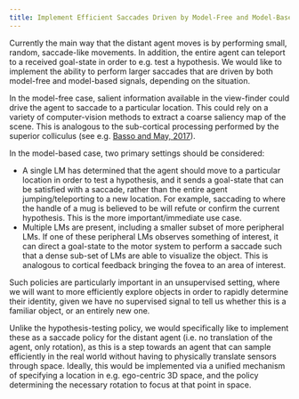```yaml
---
title: Implement Efficient Saccades Driven by Model-Free and Model-Based Signals
---
```


Currently the main way that the distant agent moves is by performing small, random, saccade-like movements. In addition, the entire agent can teleport to a received goal-state in order to e.g. test a hypothesis. We would like to implement the ability to perform larger saccades that are driven by both model-free and model-based signals, depending on the situation.

In the model-free case, salient information available in the view-finder could drive the agent to saccade to a particular location. This could rely on a variety of computer-vision methods to extract a coarse saliency map of the scene. This is analogous to the sub-cortical processing performed by the superior colliculus (see e.g. [Basso and May, 2017](https://www.annualreviews.org/content/journals/10.1146/annurev-vision-102016-061234)).

In the model-based case, two primary settings should be considered:
- A single LM has determined that the agent should move to a particular location in order to test a hypothesis, and it sends a goal-state that can be satisfied with a saccade, rather than the entire agent jumping/teleporting to a new location. For example, saccading to where the handle of a mug is believed to be will refute or confirm the current hypothesis. This is the more important/immediate use case.
- Multiple LMs are present, including a smaller subset of more peripheral LMs. If one of these peripheral LMs observes something of interest, it can direct a goal-state to the motor system to perform a saccade such that a dense sub-set of LMs are able to visualize the object. This is analogous to cortical feedback bringing the fovea to an area of interest.

Such policies are particularly important in an unsupervised setting, where we will want to more efficiently explore objects in order to rapidly determine their identity, given we have no supervised signal to tell us whether this is a familiar object, or an entirely new one.

Unlike the hypothesis-testing policy, we would specifically like to implement these as a saccade policy for the distant agent (i.e. no translation of the agent, only rotation), as this is a step towards an agent that can sample efficiently in the real world without having to physically translate sensors through space. Ideally, this would be implemented via a unified mechanism of specifying a location in e.g. ego-centric 3D space, and the policy determining the necessary rotation to focus at that point in space.

